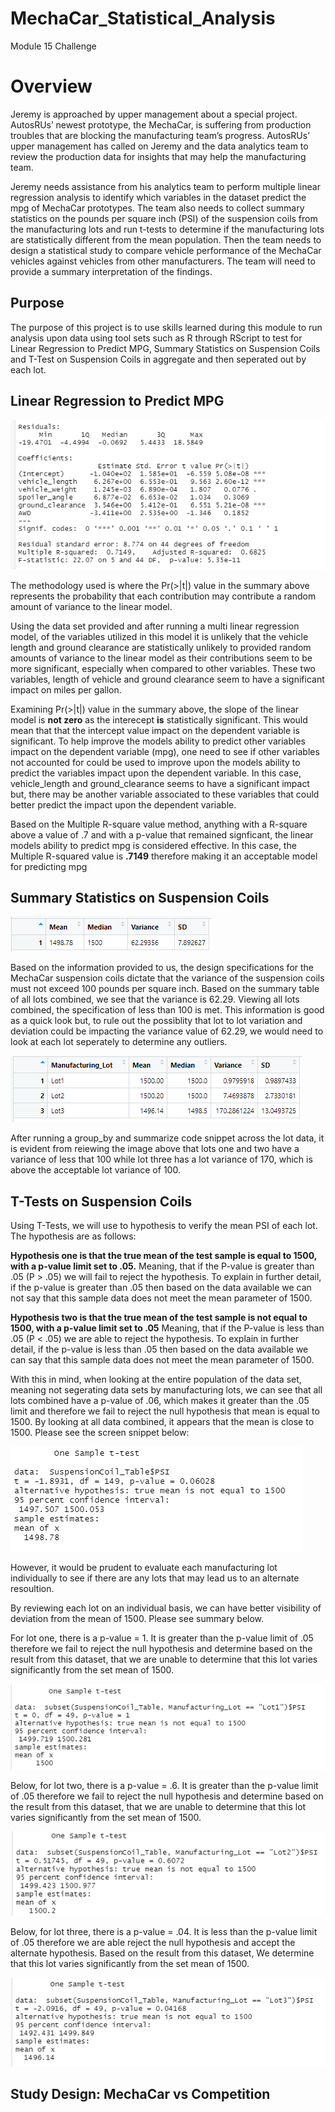 # MechaCar_Statistical_Analysis
Module 15 Challenge

# Overview

Jeremy is approached by upper management about a special project. AutosRUs’ newest prototype, the MechaCar, is suffering from production troubles that are blocking the manufacturing team’s progress. AutosRUs’ upper management has called on Jeremy and the data analytics team to review the production data for insights that may help the manufacturing team.

Jeremy needs assistance from his analytics team to perform multiple linear regression analysis to identify which variables in the dataset predict the mpg of MechaCar prototypes.  The team also needs to collect summary statistics on the pounds per square inch (PSI) of the suspension coils from the manufacturing lots and run t-tests to determine if the manufacturing lots are statistically different from the mean population. Then the team needs to design a statistical study to compare vehicle performance of the MechaCar vehicles against vehicles from other manufacturers. The team will need to provide a summary interpretation of the findings.

## Purpose

The purpose of this project is to use skills learned during this module to run analysis upon data using tool sets such as R through RScript to test for Linear Regression to Predict MPG, Summary Statistics on Suspension Coils and T-Test on Suspension Coils in aggregate and then seperated out by each lot.

## Linear Regression to Predict MPG
![Del1Result](Resources/Del1Result.PNG)

The methodology used is where the Pr(>|t|) value in the summary above represents the probability that each contribution may contribute a random amount of variance to the linear model.

Using the data set provided and after running a multi linear regression model, of the variables utilized in this model it is unlikely that the vehicle length and ground clearance are statistically unlikely to provided random amounts of variance to the linear model as their contributions seem to be more significant, especially when compared to other variables.  These two variables, length of vehicle and ground clearance seem to have a significant impact on miles per gallon.

Examining Pr(>|t|) value in the summary above, the slope of the linear model is **not zero** as the interecept **is** statistically significant.  This would mean that that the intercept value impact on the dependent variable is significant.  To help improve the models ability to predict other variables impact on the dependent variable (mpg), one need to see if other variables not accounted for could be used to improve upon the models ability to predict the variables impact upon the dependent variable.  In this case, vehicle_length and ground_clearance seems to have a significant impact but, there may be another variable associated to these variables that could better predict the impact upon the dependent variable.

Based on the Multiple R-square value method, anything with a R-square above a value of .7 and with a p-value that remained signficant, the linear models ability to predict mpg is considered effective.  In this case, the Multiple R-squared value is **.7149** therefore making it an acceptable model for predicting mpg



## Summary Statistics on Suspension Coils
![Del2totalSummary](Resources/Del2totalSummary.png)

Based on the information provided to us, the design specifications for the MechaCar suspension coils dictate that the variance of the suspension coils must not exceed 100 pounds per square inch. Based on the summary table of all lots combined, we see that the variance is 62.29. Viewing all lots combined, the specification of less than 100 is met.  This information is good as a quick look but, to rule out the possiblity that lot to lot variation and deviation could be impacting the variance value of 62.29, we would need to look at each lot seperately to determine any outliers.

![lotSummary](Resources/lotSummary.png)

After running a group_by and summarize code snippet across the lot data, it is evident from reiewing the image above that lots one and two have a variance of less that 100 while lot three has a lot variance of 170, which is above the acceptable lot variance of 100.

## T-Tests on Suspension Coils
 
Using T-Tests, we will use to hypothesis to verify the mean PSI of each lot. The hypothesis are as follows:
 
**Hypothesis one is that the true mean of the test sample is equal to 1500, with a p-value limit set to .05.**  Meaning, that if the P-value is greater than .05 (P > .05) we will fail to reject the hypothesis.  To explain in further detail, if the p-value is greater than .05 then based on the data available we can not say that this sample data does not meet the mean parameter of 1500.
 
**Hypothesis two is that the true mean of the test sample is not equal to 1500, with a p-value limit set to .05** Meaning, that if the P-value is less than .05 (P < .05) we are able to reject the hypothesis.  To explain in further detail, if the p-value is less than .05 then based on the data available we can say that this sample data does not meet the mean parameter of 1500.
 
With this in mind, when looking at the entire population of the data set, meaning not segerating data sets by manufacturing lots, we can see that all lots combined have a p-value of .06, which makes it greater than the .05 limit and therefore we fail to reject the null hypothesis that mean is equal to 1500.  By looking at all data combined, it appears that the mean is close to 1500.  Please see the screen snippet below:
 
 ![ttestalllots](Resources/ttestalllots.png)
 
However, it would be prudent to evaluate each manufacturing lot individually to see if there are any lots that may lead us to an alternate resoultion.

By reviewing each lot on an individual basis, we can have better visibility of deviation from the mean of 1500.  Please see summary below.

For lot one, there is a p-value = 1.  It is greater than the p-value limit of .05 therefore we fail to reject the null hypothesis and determine based on the result from this dataset, that we are unable to determine that this lot varies significantly from the set mean of 1500.
 
 ![ttestlot1](Resources/ttestlot1.png)
 
Below, for lot two, there is a p-value = .6.  It is greater than the p-value limit of .05 therefore we fail to reject the null hypothesis and determine based on the result from this dataset, that we are unable to determine that this lot varies significantly from the set mean of 1500.
 
 ![ttestlot2](Resources/ttestlot2.png)
 
Below, for lot three, there is a p-value = .04.  It is less than the p-value limit of .05 therefore we are able reject the null hypothesis and accept the alternate hypothesis.  Based on the result from this dataset, We determine that this lot varies significantly from the set mean of 1500.
 
 ![ttlot3](Resources/ttlot3.png)
 
 
 ## Study Design: MechaCar vs Competition
